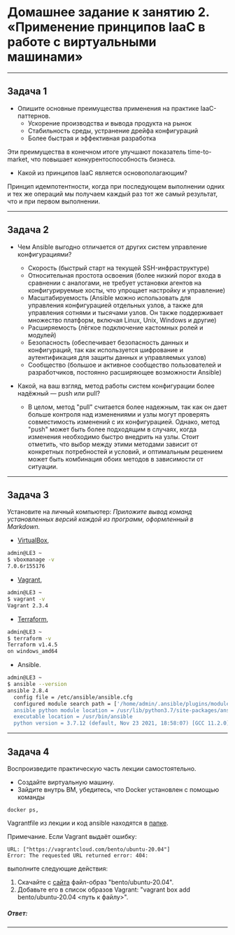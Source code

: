 # Домашнее задание к занятию 2. «Применение принципов IaaC в работе с виртуальными машинами»

---

## Задача 1

- Опишите основные преимущества применения на практике IaaC-паттернов.  
  - Ускорение производства и вывода продукта на рынок  
  - Стабильность среды, устранение дрейфа конфигураций  
  - Более быстрая и эффективная разработка  

Эти преимущества в конечном итоге улучшают показатель time-to-market, что повышает конкурентоспособность бизнеса.

- Какой из принципов IaaC является основополагающим?

Принцип идемпотентности, когда при последующем выполнении одних и тех же операций мы получаем каждый раз тот же самый результат, что и при первом выполнении.

---

## Задача 2

- Чем Ansible выгодно отличается от других систем управление конфигурациями?
  - Скорость (быстрый старт на текущей SSH-инфраструктуре)
  - Относительная простота освоения (более низкий порог входа в сравнении с аналогами, не требует установки агентов на конфигурируемые хосты, что упрощает настройку и управление)
  - Масштабируемость (Ansible можно использовать для управления конфигурацией отдельных узлов, а также для управления сотнями и тысячами узлов. Он также поддерживает множество платформ, включая Linux, Unix, Windows и другие)
  - Расширяемость (лёгкое подключение кастомных ролей и модулей)
  - Безопасность (обеспечивает безопасность данных и конфигураций, так как используется шифрование и аутентификация для защиты данных и управляемых узлов)
  - Сообщество (большое и активное сообщество пользователей и разработчиков, постоянно расширяющее возможности Ansible)

- Какой, на ваш взгляд, метод работы систем конфигурации более надёжный — push или pull?
  - В целом, метод "pull" считается более надежным, так как он дает больше контроля над изменениями и узлы могут проверять совместимость изменений с их конфигурацией. Однако, метод "push" может быть более подходящим в случаях, когда изменения необходимо быстро внедрить на узлы. Стоит отметить, что выбор между этими методами зависит от конкретных потребностей и условий, и оптимальным решением может быть комбинация обоих методов в зависимости от ситуации.


---

## Задача 3

Установите на личный компьютер:
*Приложите вывод команд установленных версий каждой из программ, оформленный в Markdown.*

- [VirtualBox](https://www.virtualbox.org/),

```bash
admin@LE3 ~
$ vboxmanage -v
7.0.6r155176
```

- [Vagrant](https://github.com/netology-code/devops-materials),

```bash
admin@LE3 ~
$ vagrant -v
Vagrant 2.3.4
```

- [Terraform](https://github.com/netology-code/devops-materials/blob/master/README.md),

```bash
admin@LE3 ~
$ terraform -v
Terraform v1.4.5
on windows_amd64
```

- Ansible.

```bash
admin@LE3 ~
$ ansible --version
ansible 2.8.4
  config file = /etc/ansible/ansible.cfg
  configured module search path = ['/home/admin/.ansible/plugins/modules', '/usr/share/ansible
  ansible python module location = /usr/lib/python3.7/site-packages/ansible
  executable location = /usr/bin/ansible
  python version = 3.7.12 (default, Nov 23 2021, 18:58:07) [GCC 11.2.0]
```

---

## Задача 4 

Воспроизведите практическую часть лекции самостоятельно.

- Создайте виртуальную машину.
- Зайдите внутрь ВМ, убедитесь, что Docker установлен с помощью команды
```
docker ps,
```
Vagrantfile из лекции и код ansible находятся в [папке](https://github.com/netology-code/virt-homeworks/tree/virt-11/05-virt-02-iaac/src).

Примечание. Если Vagrant выдаёт ошибку:
```
URL: ["https://vagrantcloud.com/bento/ubuntu-20.04"]     
Error: The requested URL returned error: 404:
```

выполните следующие действия:

1. Скачайте с [сайта](https://app.vagrantup.com/bento/boxes/ubuntu-20.04) файл-образ "bento/ubuntu-20.04".
2. Добавьте его в список образов Vagrant: "vagrant box add bento/ubuntu-20.04 <путь к файлу>".

##### Ответ:



---
